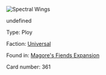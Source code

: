
![Spectral Wings](https://warhammerunderworlds.com/wp-content/uploads/sites/6/2018/03/361_ENG.png)

undefined

Type: Ploy

Faction: [Universal](/factions/universal.md)

Found in: [Magore's Fiends Expansion](/locations/magores-fiends-expansion.md)

Card number: 361
